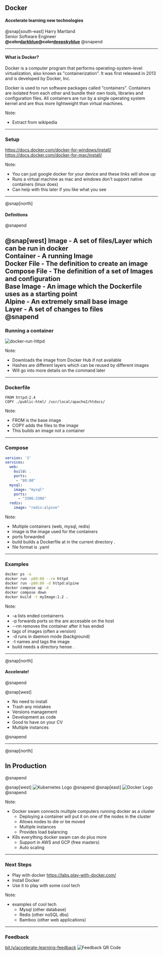 ## Docker
#### Accelerate learning new technologies
  
  @snap[south-east]
  Harry Martland  
  Senior Software Engineer  
  **@color[darkblue](Booking)@color[deepskyblue](Go)**
  @snapend
  
---

<h4>What is Docker?</h4>

Docker is a computer program that performs operating-system-level virtualization, also known as "containerization". 
It was first released in 2013 and is developed by Docker, Inc.

Docker is used to run software packages called "containers". 
Containers are isolated from each other and bundle their own tools, libraries and configuration files.
All containers are run by a single operating system kernel and are thus more lightweight than virtual machines. 

Note:
- Extract from wikipedia
---

### Setup

<https://docs.docker.com/docker-for-windows/install/>
<https://docs.docker.com/docker-for-mac/install/>

Note:
- You can just google docker for your device and these links will show up
- Runs a virtual machine as mac and windows don't support native containers (linux does)
- Can help with this later if you like what you see

--- 

@snap[north]

<h4>Definitions</h4>
@snapend

@snap[west]
**Image** - A set of files/Layer which can be run in docker  
**Container** - A running Image  
**Docker File** - The definition to create an image  
**Compose File** - The definition of a set of Images and configuration  
**Base Image** - An image which the Dockerfile uses as a starting point  
**Alpine** - An extremely small base image  
**Layer** - A set of changes to files  
@snapend
---

### Running a container

![docker-run-httpd](images/docker-run-httpd.gif)

Note:
- Downloads the image from Docker Hub if not available
- Hashes are different layers which can be reused by different images
- Will go into more details on the command later

---

### Dockerfile

```
FROM httpd:2.4
COPY ./public-html/ /usr/local/apache2/htdocs/
```

Note:
- FROM is the base image
- COPY adds the files to the image
- This builds an image not a container

---

### Compose

```yaml
version: '3'
services:
  web:
    build: .
    ports:
     - "80:80"
  mysql:
    image: "mysql"
    ports:
      - "3306:3306"
  redis:
    image: "redis:alpine"
```

Note:
- Multiple containers (web, mysql, redis)
- image is the image used for the containers
- ports forwarded
- build builds a Dockerfile at in the current directory .
- file format is .yaml

---

### Examples

```bash
docker ps -a
docker run -p80:80 --rm httpd
docker run -p80:80 -d httpd:alpine
docker compose up -d
docker compose down
docker build -t myImage:1.2 .
```

Note:
- -a lists ended containerrs
- -p forwards ports so the are accesable on the host
- --rm removes the container after it has ended
- tags of images (often a version)
- -d runs in daemon mode (background)
- -t names and tags the image
- build needs a directory hense .

---

@snap[north]

<h4>Accelerate!</h4>
@snapend

@snap[west]
<ul>
    <li>No need to install</li>
    <li>Trash any mistakes</li>
    <li>Versions management</li>
    <li>Development as code</li>
    <li>Good to have on your CV</li>
    <li>Multiple instances</li>
</ul>
@snapend

---
@snap[north]
<h2>In Production</h2>
@snapend

@snap[west]
![Kubernetes Logo](images/kubernetes-logo.png)
@snapend
@snap[east]
![Docker Logo](images/docker-logo.png)
@snapend

Note:
- Docker swam connects multiple computers running docker as a cluster
    - Deploying a container will put it on one of the nodes in the cluster
    - Allows nodes to die or be moved
    - Multiple instances
    - Provides load balancing 
- K8s everything docker swam can do plus more
    - Support in AWS and GCP (free masters)
    - Auto scaling
---

### Next Steps

- Play with docker <https://labs.play-with-docker.com/>
- Install Docker
- Use it to play with some cool tech
 
Note:
- examples of cool tech
    - Mysql (other database)
    - Redis (other noSQL dbs)
    - Bamboo (other web applications)


---

### Feedback
[bit.ly/accelerate-learning-feedback](https://bit.ly/accelerate-learning-feedback)
![Feedback QR Code](images/docker-feedback-qr.png)